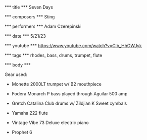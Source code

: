 *** title ***
Seven Days

*** composers ***
Sting

*** performers ***
Adam Czerepinski

*** date ***
5/21/23

*** youtube ***
https://www.youtube.com/watch?v=Clb_HhOWJyk

*** tags ***
rhodes, bass, drums, trumpet, flute

*** body ***

Gear used:

- Monette 2000LT trumpet w/ B2 mouthpiece

- Fodera Monarch P bass played through Aguilar 500 amp

- Gretch Catalina Club drums w/ Zildjian K Sweet cymbals

- Yamaha 222 flute

- Vintage Vibe 73 Deluxe electric piano

- Prophet 6
